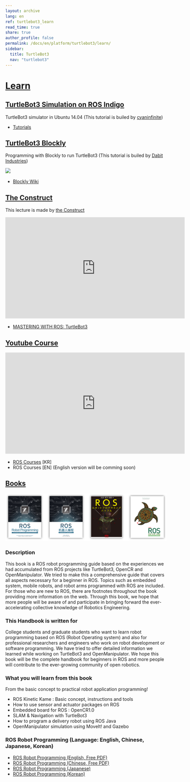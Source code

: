 ```yaml
---
layout: archive
lang: en
ref: turtlebot3_learn
read_time: true
share: true
author_profile: false
permalink: /docs/en/platform/turtlebot3/learn/
sidebar:
  title: TurtleBot3
  nav: "turtlebot3"
---
```


<div style="counter-reset: h1 18"></div>

# [Learn](#learn)

## [TurtleBot3 Simulation on ROS Indigo](#turtlebot3-simulation-on-ros-indigo)

TurtleBot3 simulator in Ubuntu 14.04 (This tutorial is builed by [cyaninfinite](http://cyaninfinite.com))

  - [Tutorials](http://cyaninfinite.com/tutorials/installing-tb3-simulator-in-ubuntu14-04/)

## [TurtleBot3 Blockly](#turtlebot3-blockly)

Programming with Blockly to run TurtleBot3 (This tutorial is builed by [Dabit Industries](https://dabit.industries/))

![](/assets/images/platform/turtlebot3/learn/turn_lr_deg.gif)

 - [Blockly Wiki](https://turtlebot-3-blockly-wiki.readthedocs.io/en/latest/)

## [The Construct](#the-construct)

This lecture is made by [the Construct](http://www.theconstructsim.com/)

<iframe width="560" height="315" src="https://www.youtube.com/embed/y54BWXInJDQ" frameborder="0" allow="autoplay; encrypted-media" allowfullscreen></iframe>

  - [MASTERING WITH ROS: TurtleBot3](http://www.theconstructsim.com/construct-learn-develop-robots-using-ros/robotigniteacademy_learnros/ros-courses-library/mastering-with-ros-turtlebot3/)

## [Youtube Course](#youtube-course)

<iframe width="560" height="315" src="https://www.youtube.com/embed/rV-POzbzoHc" frameborder="0" allow="autoplay; encrypted-media" allowfullscreen></iframe>

  - [ROS Courses](https://www.youtube.com/playlist?list=PLRG6WP3c31_VIFtFAxSke2NG_DumVZPgw) [KR]
  - ROS Courses [EN] (English version will be comming soon)

## [Books](#books)

![](/assets/images/platform/turtlebot3/learn/ros_robot_programming.png)

### Description
This book is a ROS robot programming guide based on the experiences we had accumulated from ROS projects like TurtleBot3, OpenCR and OpenManipulator. We tried to make this a comprehensive guide that covers all aspects necessary for a beginner in ROS. Topics such as embedded system, mobile robots, and robot arms programmed with ROS are included. For those who are new to ROS, there are footnotes throughout the book providing more information on the web. Through this book, we hope that more people will be aware of and participate in bringing forward the ever-accelerating collective knowledge of Robotics Engineering.

### This Handbook is written for
College students and graduate students who want to learn robot programming based on ROS (Robot Operating system) and also for professional researchers and engineers who work on robot development or software programming. We have tried to offer detailed information we learned while working on TurtleBot3 and OpenManipulator. We hope this book will be the complete handbook for beginners in ROS and more people will contribute to the ever-growing community of open robotics.

### What you will learn from this book
From the basic concept to practical robot application programming!
- ROS Kinetic Kame : Basic concept, instructions and tools
- How to use sensor and actuator packages on ROS
- Embedded board for ROS : OpenCR1.0
- SLAM & Navigation with TurtleBot3
- How to program a delivery robot using ROS Java
- OpenManipulator simulation using MoveIt! and Gazebo

### ROS Robot Programming (Language: English, Chinese, Japanese, Korean)

  - [ROS Robot Programming (English, Free PDF)](http://community.robotsource.org/t/download-the-ros-robot-programming-book-for-free/51)
  - [ROS Robot Programming (Chinese, Free PDF)](http://community.robotsource.org/t/download-the-ros-robot-programming-book-for-free/51)
  - [ROS Robot Programming (Japanese)](http://amzn.asia/79RXhOi)
  - [ROS Robot Programming (Korean)](http://book.naver.com/bookdb/book_detail.nhn?bid=12443870)
